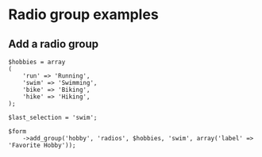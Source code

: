 # Radio group examples

## Add a radio group

	$hobbies = array
	(
		'run' => 'Running',
		'swim' => 'Swimming',
		'bike' => 'Biking',
		'hike' => 'Hiking',
	);
	
	$last_selection = 'swim';

	$form
		->add_group('hobby', 'radios', $hobbies, 'swim', array('label' => 'Favorite Hobby'));
